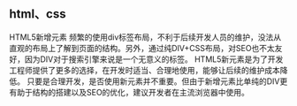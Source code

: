 
## html、css
HTML5新增元素
    频繁的使用div标签布局，不利于后续开发人员的维护，没法从直观的布局上了解到页面的结构。另外，通过纯DIV+CSS布局，对SEO也不太友好，因为DIV对于搜索引擎来说是一个无意义的标签。
HTML5新元素是为了开发工程师提供了更多的选择，在开发时适当、合理地使用，能够让后续的维护成本降低。
只要是合理开发，是否使用新元素并不重要。但由于新增元素比单纯的DIV更有助于结构的搭建以及SEO的优化，建议开发者在主流浏览器中使用。

